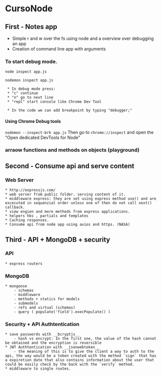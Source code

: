 # CursoNode

## First - Notes app

* Simple r and w over the fs using node and a overview over debugging an app
* Creation of command line app with arguments

### To start debug mode.
```node inspect app.js```
 
```nodemon inspect app.js```

``` 
 * In debug mode press:
 * "c" continue
 * "n" go to next line
 * "repl" start console like Chrome Dev Tool

 * In the code we can add breakpoint by typing "debugger;"
```
#### Using Chrome Debug tools
```nodemon --inspect-brk app.js```
Then go to ```chrome://inspect``` and open the "Open dedicated DevTools for Node"

### arraow functions and methods on objects (playground)

## Second - Consume api and serve content

### Web Server
    * http://expressjs.com/
    * web server from public folder. serving content of it.
    * middleware express: they are set using express method use() and are excecuted in sequenzial order unless one of then do not call next() callback.
    * view engien and more methods from express applications.
    * helpers hbs , partials and templates
    * Caching responses.
    * Consume api from node app using axios and https. (NASA)

## Third - API + MongoDB + security

### API
    * express routers

### MongoDB
    * mongoose
        - schemas
        - middleware
        - methods + statics for models
        - submodels
        - refs and virtual (schemas)
        - query ( populate('field').execPopulate() )

### Security + API Authtentication
    * save passwords with __bcryptjs__
        - hash vs encrypt: In the first one, the value of the hash cannot be obtained and the encryption is reversible
    * JWT Authtentication with __jsonwebtoken__
        - the meaning of this is to give the client a way to auth to the api, the way would be a token created with the method `sign` that has a expiretion date that also contains information about the user that could be easily check by the back with the `verify` method.
    * middleware to single routes.

    